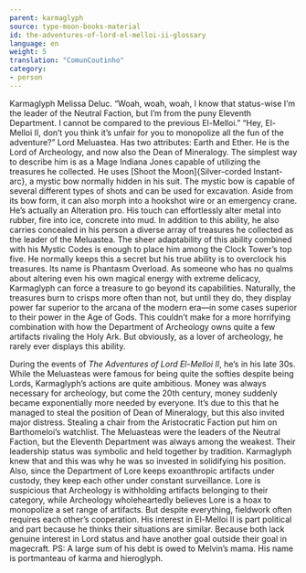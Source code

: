 ```yaml
---
parent: karmaglyph
source: type-moon-books-material
id: the-adventures-of-lord-el-melloi-ii-glossary
language: en
weight: 5
translation: "ComunCoutinho"
category:
- person
---
```


Karmaglyph Melissa Deluc.
“Woah, woah, woah, I know that status-wise I’m the leader of the Neutral Faction, but I’m from the puny Eleventh Department. I cannot be compared to the previous El-Melloi.”
“Hey, El-Melloi II, don’t you think it’s unfair for you to monopolize all the fun of the adventure?”
Lord Meluastea.
Has two attributes: Earth and Ether. He is the Lord of Archeology, and now also the Dean of Mineralogy.
The simplest way to describe him is as a Mage Indiana Jones capable of utilizing the treasures he collected.
He uses [Shoot the Moon]{Silver-corded Instant-arc}, a mystic bow normally hidden in his suit. The mystic bow is capable of several different types of shots and can be used for excavation. Aside from its bow form, it can also morph into a hookshot wire or an emergency crane.
He’s actually an Alteration pro.
His touch can effortlessly alter metal into rubber, fire into ice, concrete into mud. In addition to this ability, he also carries concealed in his person a diverse array of treasures he collected as the leader of the Meluastea. The sheer adaptability of this ability combined with his Mystic Codes is enough to place him among the Clock Tower’s top five.
He normally keeps this a secret but his true ability is to overclock his treasures.
Its name is Phantasm Overload.
As someone who has no qualms about altering even his own magical energy with extreme delicacy, Karmaglyph can force a treasure to go beyond its capabilities. Naturally, the treasures burn to crisps more often than not, but until they do, they display power far superior to the arcana of the modern era—in some cases superior to their power in the Age of Gods. This couldn’t make for a more horrifying combination with how the Department of Archeology owns quite a few artifacts rivaling the Holy Ark. But obviously, as a lover of archeology, he rarely ever displays this ability.

During the events of *The Adventures of Lord El-Melloi II*, he’s in his late 30s.
While the Meluasteas were famous for being quite the softies despite being Lords, Karmaglyph’s actions are quite ambitious. Money was always necessary for archeology, but come the 20th century, money suddenly became exponentially more needed by everyone. It’s due to this that he managed to steal the position of Dean of Mineralogy, but this also invited major distress.
Stealing a chair from the Aristocratic Faction put him on Barthomeloi’s watchlist.
The Meluasteas were the leaders of the Neutral Faction, but the Eleventh Department was always among the weakest. Their leadership status was symbolic and held together by tradition. Karmaglyph knew that and this was why he was so invested in solidifying his position.
Also, since the Department of Lore keeps exoanthropic artifacts under custody, they keep each other under constant surveillance. Lore is suspicious that Archeology is withholding artifacts belonging to their category, while Archeology wholeheartedly believes Lore is a hoax to monopolize a set range of artifacts. But despite everything, fieldwork often requires each other’s cooperation.
His interest in El-Melloi II is part political and part because he thinks their situations are similar. Because both lack genuine interest in Lord status and have another goal outside their goal in magecraft.
PS: A large sum of his debt is owed to Melvin’s mama.
His name is portmanteau of karma and hieroglyph.
